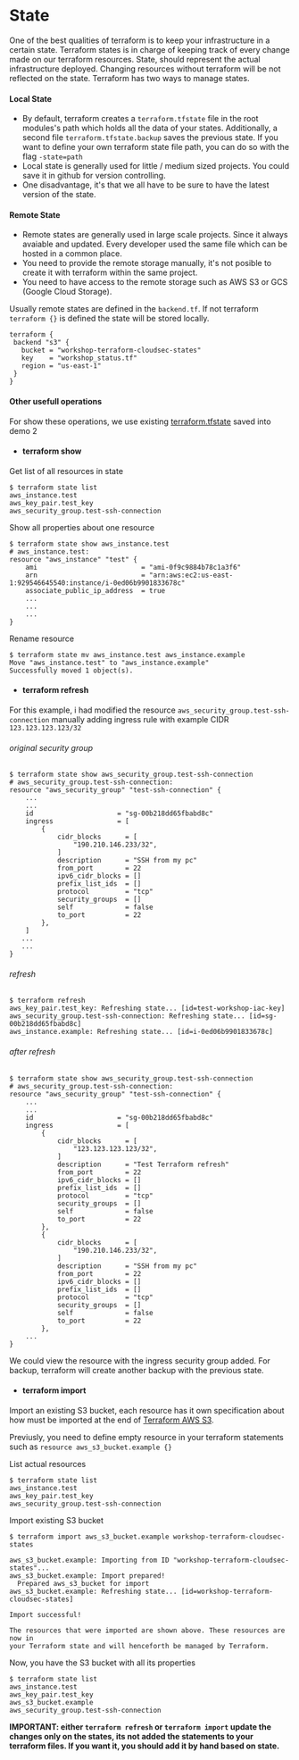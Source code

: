 # State

One of the best qualities of terraform is to keep your infrastructure in a certain state. Terraform states is in charge of keeping track of every change made on our terraform resources. State, should represent the actual infrastructure deployed. Changing resources without terraform will be not reflected on the state.
Terraform has two ways to manage states.

#### Local State
 * By default, terraform creates a `terraform.tfstate` file in the root modules's path which holds all the data of your states. Additionally, a second file  `terraform.tfstate.backup` saves the previous state. If you want to define your own terraform state file path, you can do so with the flag `-state=path`
 * Local state is generally used for little / medium sized projects. You could save it in github for version controlling.
 * One disadvantage, it's that we all have to be sure to have the latest version of the state.

#### Remote State
  * Remote states are generally used in large scale projects. Since it always avaiable and updated. Every developer used the same file which can be hosted in a common place.
  * You need to provide the remote storage manually, it's not posible to create it with terraform within the same project.
  * You need to have access to the remote storage such as AWS S3 or GCS (Google Cloud Storage).
 
Usually remote states are defined in the `backend.tf`. If not terraform `terraform {}` is defined the state will be stored locally. 

 ```
 terraform {
  backend "s3" {
    bucket = "workshop-terraform-cloudsec-states"
    key    = "workshop_status.tf"
    region = "us-east-1"
  }
}
 ```
 
#### Other usefull operations
For show these operations, we use existing <a href="https://raw.githubusercontent.com/lpcalisi/cloudsec-workshop-iac/master/terraform/2_instance_with_sg/terraform.tfstate">terraform.tfstate</a> saved into demo 2

* #### terraform show
Get list of all resources in state
````
$ terraform state list
aws_instance.test
aws_key_pair.test_key
aws_security_group.test-ssh-connection
````

Show all properties about one resource
````
$ terraform state show aws_instance.test
# aws_instance.test:
resource "aws_instance" "test" {
    ami                          = "ami-0f9c9884b78c1a3f6"
    arn                          = "arn:aws:ec2:us-east-1:929546645540:instance/i-0ed06b9901833678c"
    associate_public_ip_address  = true
    ...
    ...
    ...
}
````
Rename resource
````
$ terraform state mv aws_instance.test aws_instance.example
Move "aws_instance.test" to "aws_instance.example"
Successfully moved 1 object(s).
````
* #### terraform refresh
For this example, i had modified the resource `aws_security_group.test-ssh-connection` manually adding ingress rule with example CIDR `123.123.123.123/32` 
###### original security group
````
$ terraform state show aws_security_group.test-ssh-connection
# aws_security_group.test-ssh-connection:
resource "aws_security_group" "test-ssh-connection" {
    ...
    ...
    id                     = "sg-00b218dd65fbabd8c"
    ingress                = [
        {
            cidr_blocks      = [
                "190.210.146.233/32",
            ]
            description      = "SSH from my pc"
            from_port        = 22
            ipv6_cidr_blocks = []
            prefix_list_ids  = []
            protocol         = "tcp"
            security_groups  = []
            self             = false
            to_port          = 22
        },
    ]
   ...
   ...
}
`````
###### refresh
`````
$ terraform refresh
aws_key_pair.test_key: Refreshing state... [id=test-workshop-iac-key]
aws_security_group.test-ssh-connection: Refreshing state... [id=sg-00b218dd65fbabd8c]
aws_instance.example: Refreshing state... [id=i-0ed06b9901833678c]
`````

###### after refresh
`````
$ terraform state show aws_security_group.test-ssh-connection
# aws_security_group.test-ssh-connection:
resource "aws_security_group" "test-ssh-connection" {
    ...
    ...
    id                     = "sg-00b218dd65fbabd8c"
    ingress                = [
        {
            cidr_blocks      = [
                "123.123.123.123/32",
            ]
            description      = "Test Terraform refresh"
            from_port        = 22
            ipv6_cidr_blocks = []
            prefix_list_ids  = []
            protocol         = "tcp"
            security_groups  = []
            self             = false
            to_port          = 22
        },
        {
            cidr_blocks      = [
                "190.210.146.233/32",
            ]
            description      = "SSH from my pc"
            from_port        = 22
            ipv6_cidr_blocks = []
            prefix_list_ids  = []
            protocol         = "tcp"
            security_groups  = []
            self             = false
            to_port          = 22
        },
    ...
}
`````
We could view the resource with the ingress security group added. For backup, terraform will create another backup with the previous state.

* #### terraform import
Import an existing S3 bucket, each resource has it own specification about how must be imported at the end of <a href="https://www.terraform.io/docs/providers/aws/r/s3_bucket.html"> Terraform AWS S3</a>.

Previusly, you need to define empty resource in your terraform statements such as `resource aws_s3_bucket.example {}`

List actual resources
````
$ terraform state list
aws_instance.test
aws_key_pair.test_key
aws_security_group.test-ssh-connection
````

Import existing S3 bucket
````
$ terraform import aws_s3_bucket.example workshop-terraform-cloudsec-states

aws_s3_bucket.example: Importing from ID "workshop-terraform-cloudsec-states"...
aws_s3_bucket.example: Import prepared!
  Prepared aws_s3_bucket for import
aws_s3_bucket.example: Refreshing state... [id=workshop-terraform-cloudsec-states]

Import successful!

The resources that were imported are shown above. These resources are now in
your Terraform state and will henceforth be managed by Terraform.
````

Now, you have the S3 bucket with all its properties
````
$ terraform state list
aws_instance.test
aws_key_pair.test_key
aws_s3_bucket.example
aws_security_group.test-ssh-connection
````


**IMPORTANT: either `terraform refresh` or `terraform import` update the changes only on the states, its not added the statements to your terraform files. If you want it, you should add it by hand based on state.**

 
